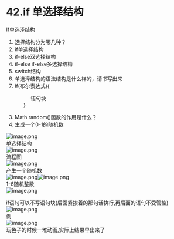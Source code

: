# 42.if 单选择结构

If单选泽结构<br />

1. 选择结构分为哪几种？
  1. if单选择结构
  1. if-else双选择结构
  1. if-else if-else多选择结构
  1. switch结构
2. 单选泽结构的语法结构是什么样的，请书写出来
  1. if(布尔表达式){

                 语句块<br />            }

3. Math.random()函数的作用是什么？
  1. 生成一个0-1的随机数

![image.png](https://cdn.nlark.com/yuque/0/2019/png/349894/1559096213348-82136764-3ed5-4ae4-bde7-ecb6b4995baf.png#align=left&display=inline&height=164&name=image.png&originHeight=164&originWidth=332&size=55344&status=done&width=332)<br />单选择结构<br />![image.png](https://cdn.nlark.com/yuque/0/2019/png/349894/1559096230099-232f8b7c-c266-481d-984e-0f73c78516a8.png#align=left&display=inline&height=64&name=image.png&originHeight=64&originWidth=137&size=8201&status=done&width=137)<br />流程图<br />![image.png](https://cdn.nlark.com/yuque/0/2019/png/349894/1559096247665-eb4b004c-7093-4ef6-a6b7-721c020aa51c.png#align=left&display=inline&height=178&name=image.png&originHeight=178&originWidth=159&size=16666&status=done&width=159)<br />产生一个随机数<br />![image.png](https://cdn.nlark.com/yuque/0/2019/png/349894/1559096319510-ca3aea3c-440c-4f1d-b4f0-cd74582d1af5.png#align=left&display=inline&height=166&name=image.png&originHeight=166&originWidth=277&size=40158&status=done&width=277)![image.png](https://cdn.nlark.com/yuque/0/2019/png/349894/1559096333823-88ddee43-609e-4c29-8609-32a9033b611b.png#align=left&display=inline&height=54&name=image.png&originHeight=54&originWidth=443&size=29851&status=done&width=443)<br />1-6随机整数<br />![image.png](https://cdn.nlark.com/yuque/0/2019/png/349894/1559096416770-c55ccf7c-4595-4293-9eca-d41637e999a8.png#align=left&display=inline&height=14&name=image.png&originHeight=14&originWidth=186&size=5030&status=done&width=186)

if语句可以不写语句块(后面紧挨着的那句话执行,再后面的语句不受管控)<br />![image.png](https://cdn.nlark.com/yuque/0/2019/png/349894/1559096510748-ddc12de3-2c4c-4391-bc03-2d93e8571331.png#align=left&display=inline&height=76&name=image.png&originHeight=76&originWidth=308&size=23580&status=done&width=308)<br />例<br />![image.png](https://cdn.nlark.com/yuque/0/2019/png/349894/1559096606427-cff0f7fe-8664-45f5-bfd2-52b7d1946f83.png#align=left&display=inline&height=191&name=image.png&originHeight=191&originWidth=324&size=81631&status=done&width=324)<br />玩色子的时候一堆动画,实际上结果早出来了
